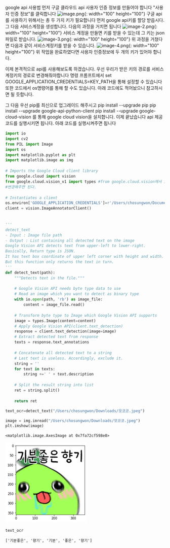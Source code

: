 google api 사용법
먼저 구글 클라우드 api 사용자 인증 정보를 만들어야 합니다  "사용자 인증 정보"를 클릭합니다
![image.png](attachment:image.png){: width="100" height="100"}
구글 api를 사용하기 위해서는 총 두 가지 키가 필요합니다 
먼저 google api키를 할당 받읍시다. 그 다음 서비스계정을 생성합니다. 다음의 과정을 거치면 됩니다
![image-2.png](attachment:image-2.png){: width="100" height="100"}
서비스 계정을 만들면 키를 받을 수 있는데 그 키는 json파일로 받습니다.
![image-3.png](attachment:image-3.png){: width="100" height="100"}
위 과정을 거쳤다면 다음과 같이 서비스계정키를 받을 수 있습니다.
![image-4.png](attachment:image-4.png){: width="100" height="100"}
위 작업을 완료하였다면 사용자 인증정보에 두 개의 키가 있어야 합니다.

이제 본격적으로 api를 사용해보도록 하겠습니다.
우선 우리가 받은 키의 경로를 서비스계정키의 경로로 변경해줘야합니다 
명령 프롬프트에서 set GOOGLE_APPLICATION_CREDENTIALS=KEY_PATH을 통해 설정할 수 있습니다 또한 
코드에서 os명령어를 통해 할 수도 있습니다. 아래 코드에도 적어놨으니 참고하시면 될 듯합니다.

그 다음 우선 pip를 최신으로 업그레이드 해주시고 pip install --upgrade pip
pip install --upgrade google-api-python-client
pip install --upgrade google-cloud-vision
를 통해 google cloud vision을 설치합니다.
이제 끝났습니다 api 제공 코드를 실행시키면 됩니다. 아래 코드를 실행시켜주면 됩니다


```python
import io
import cv2
from PIL import Image
import os
import matplotlib.pyplot as plt
import matplotlib.image as img

# Imports the Google Cloud client library
from google.cloud import vision
from google.cloud.vision_v1 import types #from google.cloud.vision에서 import types에러가 나면 google.cloud.vision_v1으로
#변경해주면 된다.

# Instantiates a client
os.environ['GOOGLE_APPLICATION_CREDENTIALS']=r'/Users/chosungwon/Documents/massive-glyph-354304-7415d4f2a08b.json'
client = vision.ImageAnnotatorClient()


'''
detect_text 
- Input : Image file path
- Output : List containing all detected text on the image
Google Vision API detects text from upper-left to lower-right.
Basically, Return type is JSON. 
It has text box coordinate of upper left corner with height and width.
But this function only returns the text in turn.
'''
def detect_text(path):
    """Detects text in the file."""

    # Google Vision API needs byte type data to use
    # Read an image which you want to detect as binary type
    with io.open(path, 'rb') as image_file:
        content = image_file.read()

    # Transform byte type to Image which Google Vision API supports
    image = types.Image(content=content)
    # Apply Google Vision API(client.text_detection)
    response = client.text_detection(image=image)
    # Extract detected text from response
    texts = response.text_annotations

    # Concatenate all detected text to a string
    # Last text is useless. Accordingly, exclude it.
    string = ''
    for text in texts:
        string +=' ' + text.description

    # Split the result string into list
    ret = string.split()

    return ret
```


```python
text_ocr=detect_text("/Users/chosungwon/Downloads/모코코.jpeg")
```


```python
image = img.imread("/Users/chosungwon/Downloads/모코코.jpeg")
plt.imshow(image)
```




    <matplotlib.image.AxesImage at 0x7fa72cf598e0>




    
![png](output_4_1.png)
    



```python
text_ocr
```




    ['기분좋은', '향기', '기분', '좋은', '향기']




```python

```
